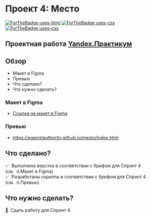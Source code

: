 # Проект 4: Место
[![ForTheBadge uses-html](http://ForTheBadge.com/images/badges/uses-html.svg)](http://ForTheBadge.com)&nbsp;[![ForTheBadge uses-css](http://ForTheBadge.com/images/badges/uses-css.svg)](http://ForTheBadge.com)&nbsp;[![ForTheBadge uses-css](https://forthebadge.com/images/badges/uses-js.svg)](http://ForTheBadge.com)
## Проектная работа [Yandex.Практикум](https://praktikum.yandex.ru/web/)

## Обзор
* Макет в Figma
* Превью
* Что сделано?
* Что нужно сделать?

### Макет в Figma
* [Ссылка на макет в Figma](https://www.figma.com/file/StZjf8HnoeLdiXS7dYrLAh/JavaScript.-Sprint-4)

### Превью
* https://againstauthority.github.io/mesto/index.html

## Что сделано?
:white_check_mark:&nbsp;&nbsp;Выполнена верстка в соответствии с брифом для Спринт 4 (см.&nbsp;&nbsp;п.Макет в Figma)<br>
:white_check_mark:&nbsp;&nbsp;Разработаны скрипты в соответствии с брифом для Спринт 4 (см.&nbsp;&nbsp;п.Превью)<br>

## Что нужно сделать?
:black_square_button:&nbsp;&nbsp;Сдать работу для Спринт 4
